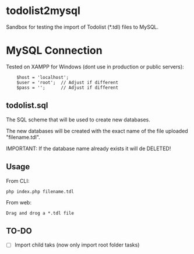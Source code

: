 # todolist2mysql

Sandbox for testing the import of Todolist (*.tdl) files to MySQL.


# MySQL Connection

Tested on XAMPP for Windows (dont use in production or public servers):

```
    $host = 'localhost';
    $user = 'root';  // Adjust if different
    $pass = '';      // Adjust if different
```


## todolist.sql

The SQL scheme that will be used to create new databases.

The new databases will be created with the exact name of the file uploaded "filename.tdl".

IMPORTANT: If the database name already exists it will de DELETED!


## Usage

From CLI:

```
php index.php filename.tdl
```

From web:

```
Drag and drog a *.tdl file
```


## TO-DO

- [ ] Import child taks (now only import root folder tasks)